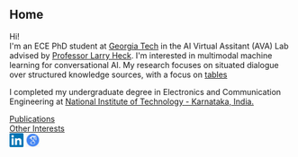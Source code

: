 ## Home

Hi!   
I'm an ECE PhD student at [Georgia Tech](https://www.ece.gatech.edu/) in the AI Virtual Assitant (AVA) Lab advised by [Professor Larry Heck](https://larryheck.github.io/). I'm interested in multimodal machine learning for conversational AI. My research focuses on situated dialogue over structured knowledge sources, with a focus on [tables](https://youtu.be/dWOGbu5BcT0?si=mqrGxwZ4SPqTRwWq)

I completed my undergraduate degree in Electronics and Communication Engineering at [National Institute of Technology - Karnataka, India.](https://www.nitk.ac.in/) 

[Publications](Publications.md)  
[Other Interests](interests.md)  
[<img src="Images/linkedin.png" width="25"/>](https://www.linkedin.com/in/anirudhssundar)    [<img src="Images/google_scholar.png" width="25"/>](https://scholar.google.com/citations?user=zaosyNUAAAAJ&hl=en)
<!---
[Updated CV](https://drive.google.com/file/d/1nJfcqW3kQMRTvRHm64-l-hMA8sjMhYFR/view?usp=sharing)  
-->

